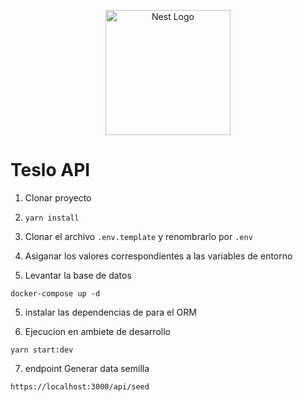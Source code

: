 <p align="center">
  <a href="http://nestjs.com/" target="blank"><img src="https://nestjs.com/img/logo-small.svg" width="200" alt="Nest Logo" /></a>
</p>


# Teslo API
1. Clonar proyecto

2. ``` yarn install ```

3. Clonar el archivo ``` .env.template ``` y renombrarlo por ``` .env ```

4. Asiganar los valores correspondientes a las variables de entorno

5. Levantar la base de datos
``` 
docker-compose up -d 
```

5. instalar las dependencias de para el ORM



6. Ejecucion  en ambiete de desarrollo
```
yarn start:dev

```

7. endpoint Generar data semilla
```
https://localhost:3000/api/seed

```
